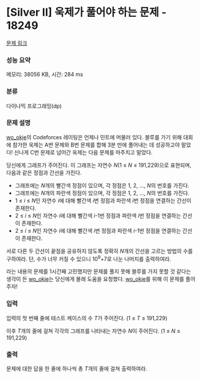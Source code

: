 # [Silver II] 욱제가 풀어야 하는 문제 - 18249 

[문제 링크](https://www.acmicpc.net/problem/18249) 

### 성능 요약

메모리: 38056 KB, 시간: 284 ms

### 분류

다이나믹 프로그래밍(dp)

### 문제 설명

<p><a href="https://www.acmicpc.net/user/wo_okje">wo_okje</a>의 Codeforces 레이팅은 언제나 민트에 머물러 있다. 블루를 가기 위해 대회에 참가한 욱제는 A번 문제와 B번 문제를 합해 3분 만에 풀어내는 데 성공하고야 말았다! 신나게 C번 문제로 넘어간 욱제는 다음 문제를 마주치고 말았다. </p>

<p>당신에게 그래프가 주어진다. 이 그래프는 자연수 <em>N</em>(1 ≤ <em>N</em> ≤ 191,229)으로 표현되며, 다음과 같은 정점과 간선을 가진다.</p>

<ul>
	<li>그래프에는 <em>N</em>개의 빨간색 정점이 있으며, 각 정점은 1, 2, ..., <em>N</em>의 번호를 가진다.</li>
	<li>그래프에는 <em>N</em>개의 파란색 정점이 있으며, 각 정점은 1, 2, ..., <em>N</em>의 번호를 가진다.</li>
	<li>1 ≤ <em>i</em> ≤ <em>N</em>인 자연수 <em>i</em>에 대해 빨간색 <em>i</em>번 정점과 파란색 <em>i</em>번 정점을 연결하는 간선이 존재한다.</li>
	<li>2 ≤ <em>i</em> ≤ <em>N</em>인 자연수 <em>i</em>에 대해 빨간색 <em>i</em>-1번 정점과 파란색 <em>i</em>번 정점을 연결하는 간선이 존재한다.</li>
	<li>2 ≤ <em>i</em> ≤ <em>N</em>인 자연수 <em>i</em>에 대해 빨간색 <em>i</em>번 정점과 파란색 <em>i</em>-1번 정점을 연결하는 간선이 존재한다.</li>
</ul>

<p>서로 다른 두 간선이 끝점을 공유하지 않도록 정확히 <em>N</em>개의 간선을 고르는 방법의 수를 구하여라. 단, 수가 너무 커질 수 있으니 10<sup>9</sup>+7로 나눈 나머지를 출력하여라.</p>

<p>라는 내용의 문제를 1시간째 고민했지만 문제를 풀지 못해 블루를 가지 못할 것 같다는 생각이 든 <a href="https://www.acmicpc.net/user/wo_okje">wo_okje</a>는 당신에게 몰래 도움을 요청했다. <a href="https://www.acmicpc.net/user/wo_okje">wo_okje</a>를 위해 이 문제를 풀어주자!</p>

### 입력 

 <p>입력의 첫 번째 줄에 테스트 케이스의 수 <em>T</em>가 주어진다. (1 ≤ <em>T</em> ≤ 191,229)</p>

<p>이후 <em>T</em>개의 줄에 걸쳐 각각의 그래프를 나타내는 자연수 <em>N</em>이 주어진다. (1 ≤ <em>N</em> ≤ 191,229)</p>

### 출력 

 <p>문제에 대한 답을 한 줄에 하나씩 총 <em>T</em>개의 줄에 걸쳐 출력하여라.</p>


